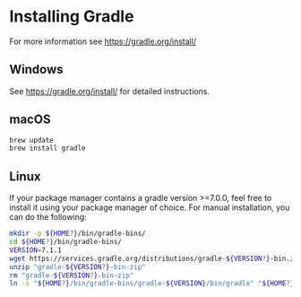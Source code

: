# Installing Gradle

For more information see https://gradle.org/install/

## Windows

See https://gradle.org/install/ for detailed instructions.

## macOS

```bash
brew update
brew install gradle
```

## Linux

If your package manager contains a gradle version >=7.0.0, feel free to install it using your package manager of choice. For manual installation, you can do the following:

```bash
mkdir -p ${HOME?}/bin/gradle-bins/
cd ${HOME?}/bin/gradle-bins/
VERSION=7.1.1
wget https://services.gradle.org/distributions/gradle-${VERSION?}-bin.zip
unzip "gradle-${VERSION?}-bin-zip"
rm "gradle-${VERSION?}-bin-zip"
ln -s "${HOME?}/bin/gradle-bins/gradle-${VERSION}/bin/gradle" "${HOME?}/bin/gradle"
```
